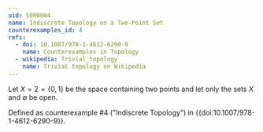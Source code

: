 ```yaml
---
uid: S000004
name: Indiscrete Topology on a Two-Point Set
counterexamples_id: 4
refs:
  - doi: 10.1007/978-1-4612-6290-9 
    name: Counterexamples in Topology
  - wikipedia: Trivial_topology
    name: Trivial topology on Wikipedia
---
```

Let $X=2=\{0,1\}$ be the space containing two points and
let only the sets $X$ and $\emptyset$ be open.


Defined as counterexample #4 ("Indiscrete Topology")
in {{doi:10.1007/978-1-4612-6290-9}}.
